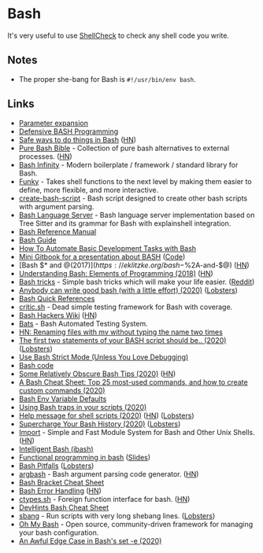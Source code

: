# Bash

It's very useful to use [ShellCheck](https://www.shellcheck.net) to check any shell code you write.

## Notes

- The proper she-bang for Bash is `#!/usr/bin/env bash`.

## Links

- [Parameter expansion](http://wiki.bash-hackers.org/syntax/pe)
- [Defensive BASH Programming](http://www.kfirlavi.com/blog/2012/11/14/defensive-bash-programming/)
- [Safe ways to do things in Bash](https://github.com/anordal/shellharden/blob/master/how_to_do_things_safely_in_bash.md) ([HN](https://news.ycombinator.com/item?id=17057596))
- [Pure Bash Bible](https://github.com/dylanaraps/pure-bash-bible) - Collection of pure bash alternatives to external processes. ([HN](https://news.ycombinator.com/item?id=21013150))
- [Bash Infinity](https://github.com/niieani/bash-oo-framework) - Modern boilerplate / framework / standard library for Bash.
- [Funky](https://github.com/bbugyi200/funky) - Takes shell functions to the next level by making them easier to define, more flexible, and more interactive.
- [create-bash-script](https://github.com/nikita-skobov/create-bash-script) - Bash script designed to create other bash scripts with argument parsing.
- [Bash Language Server](https://github.com/mads-hartmann/bash-language-server) - Bash language server implementation based on Tree Sitter and its grammar for Bash with explainshell integration.
- [Bash Reference Manual](https://tiswww.case.edu/php/chet/bash/bashref.html)
- [Bash Guide](https://mywiki.wooledge.org/BashGuide)
- [How To Automate Basic Development Tasks with Bash](https://jmulholland.com/how-to-automate-basic-development-tasks-with-bash)
- [Mini Gitbook for a presentation about BASH](https://erkanerol.github.io/bash-lingua-non-grata/#/) ([Code](https://github.com/erkanerol/bash-lingua-non-grata))
- [Bash $* and $@ (2017)](https://eklitzke.org/bash-$%2A-and-$@) ([HN](https://news.ycombinator.com/item?id=22027809))
- [Understanding Bash: Elements of Programming (2018)](https://www.linuxjournal.com/content/understanding-bash-elements-programming) ([HN](https://news.ycombinator.com/item?id=22052890))
- [Bash tricks](https://github.com/SimonBaeumer/bash-tricks) - Simple bash tricks which will make your life easier. ([Reddit](https://www.reddit.com/r/bash/comments/eokp46/some_simple_bash_tipps/))
- [Anybody can write good bash (with a little effort) (2020)](https://blog.yossarian.net/2020/01/23/Anybody-can-write-good-bash-with-a-little-effort) ([Lobsters](https://lobste.rs/s/y0nx8o/anybody_can_write_good_bash_with_little))
- [Bash Quick References](https://shellmagic.xyz/)
- [critic.sh](https://github.com/Checksum/critic.sh) - Dead simple testing framework for Bash with coverage.
- [Bash Hackers Wiki](https://wiki.bash-hackers.org/) ([HN](https://news.ycombinator.com/item?id=22382686))
- [Bats](https://github.com/bats-core/bats-core) - Bash Automated Testing System.
- [HN: Renaming files with mv without typing the name two times](https://news.ycombinator.com/item?id=22859935)
- [The first two statements of your BASH script should be.. (2020)](https://ashishb.net/all/the-first-two-statements-of-your-bash-script-should-be/) ([Lobsters](https://lobste.rs/s/ajoaje/first_two_statements_your_bash_script))
- [Use Bash Strict Mode (Unless You Love Debugging)](http://redsymbol.net/articles/unofficial-bash-strict-mode/)
- [Bash code](https://github.com/bminor/bash)
- [Some Relatively Obscure Bash Tips (2020)](https://zwischenzugs.com/2020/05/09/some-relatively-obscure-bash-tips/) ([HN](https://news.ycombinator.com/item?id=23126305))
- [A Bash Cheat Sheet: Top 25 most-used commands, and how to create custom commands (2020)](https://medium.com/better-programming/bash-cheat-sheet-top-25-commands-and-creating-custom-commands-75941dcdc450)
- [Bash Env Variable Defaults](https://www.yesthatblog.com/post/0065-env-defaults/)
- [Using Bash traps in your scripts (2020)](https://opensource.com/article/20/6/bash-trap)
- [Help message for shell scripts (2020)](https://samizdat.dev/help-message-for-shell-scripts/) ([HN](https://news.ycombinator.com/item?id=23763166)) ([Lobsters](https://lobste.rs/s/5njqrb/help_message_for_shell_scripts))
- [Supercharge Your Bash History (2020)](https://metaredux.com/posts/2020/07/07/supercharge-your-bash-history.html) ([Lobsters](https://lobste.rs/s/ruygyw/supercharge_your_bash_history))
- [Import](https://import.pw/) - Simple and Fast Module System for Bash and Other Unix Shells. ([HN](https://news.ycombinator.com/item?id=23864909))
- [Intelligent Bash (ibash)](https://rdmp.org/dmbcs/i-bash)
- [Functional programming in bash](https://github.com/ssledz/bash-fun) ([Slides](https://ssledz.github.io/presentations/bash-fun.html#/))
- [Bash Pitfalls](https://mywiki.wooledge.org/BashPitfalls) ([Lobsters](https://lobste.rs/s/1vqimp/bash_pitfalls))
- [argbash](https://github.com/matejak/argbash) - Bash argument parsing code generator. ([HN](https://news.ycombinator.com/item?id=24636367))
- [Bash Bracket Cheat Sheet](https://wizardzines.com/comics/brackets-cheatsheet/)
- [Bash Error Handling](https://wizardzines.com/comics/bash-errors/) ([HN](https://news.ycombinator.com/item?id=24727495))
- [ctypes.sh](https://github.com/taviso/ctypes.sh) - Foreign function interface for bash. ([HN](https://news.ycombinator.com/item?id=24738814))
- [DevHints Bash Cheat Sheet](https://devhints.io/bash)
- [sbang](https://github.com/spack/sbang) - Run scripts with very long shebang lines. ([Lobsters](https://lobste.rs/s/rin6rc/sbang_lets_you_run_scripts_with_very_long))
- [Oh My Bash](https://github.com/ohmybash/oh-my-bash) - Open source, community-driven framework for managing your bash configuration.
- [An Awful Edge Case in Bash's set -e (2020)](http://jbrot.com/blog/dash_e_problems.html)
